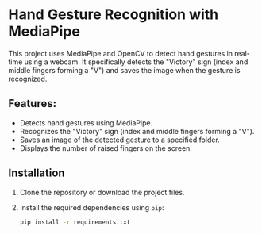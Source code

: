 # Hand Gesture Recognition with MediaPipe

This project uses MediaPipe and OpenCV to detect hand gestures in real-time using a webcam. It specifically detects the "Victory" sign (index and middle fingers forming a "V") and saves the image when the gesture is recognized.

## Features:
- Detects hand gestures using MediaPipe.
- Recognizes the "Victory" sign (index and middle fingers forming a "V").
- Saves an image of the detected gesture to a specified folder.
- Displays the number of raised fingers on the screen.

## Installation

1. Clone the repository or download the project files.

2. Install the required dependencies using `pip`:

   ```bash
   pip install -r requirements.txt

